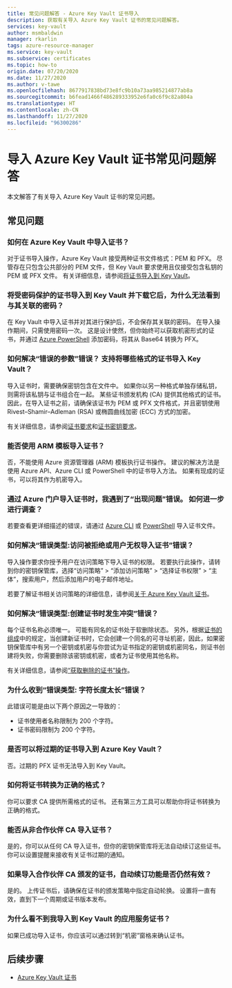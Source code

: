 ```yaml
---
title: 常见问题解答 - Azure Key Vault 证书导入
description: 获取有关导入 Azure Key Vault 证书的常见问题解答。
services: key-vault
author: msmbaldwin
manager: rkarlin
tags: azure-resource-manager
ms.service: key-vault
ms.subservice: certificates
ms.topic: how-to
origin.date: 07/20/2020
ms.date: 11/27/2020
ms.author: v-tawe
ms.openlocfilehash: 8677917838bd73e8fc9b10a73aa985214877ab8a
ms.sourcegitcommit: b6fead1466f486289333952e6fa0c6f9c82a804a
ms.translationtype: HT
ms.contentlocale: zh-CN
ms.lasthandoff: 11/27/2020
ms.locfileid: "96300286"
---
```

# <a name="importing-azure-key-vault-certificates-faq"></a>导入 Azure Key Vault 证书常见问题解答

本文解答了有关导入 Azure Key Vault 证书的常见问题。

## <a name="frequently-asked-questions"></a>常见问题

### <a name="how-can-i-import-a-certificate-in-azure-key-vault"></a>如何在 Azure Key Vault 中导入证书？

对于证书导入操作，Azure Key Vault 接受两种证书文件格式：PEM 和 PFX。 尽管存在只包含公共部分的 PEM 文件，但 Key Vault 要求使用且仅接受包含私钥的 PEM 或 PFX 文件。 有关详细信息，请参阅[将证书导入到 Key Vault](./tutorial-import-certificate.md#import-a-certificate-to-key-vault)。

### <a name="after-i-import-a-password-protected-certificate-to-key-vault-and-then-download-it-why-cant-i-see-the-password-thats-associated-with-it"></a>将受密码保护的证书导入到 Key Vault 并下载它后，为什么无法看到与其关联的密码？
    
在 Key Vault 中导入证书并对其进行保护后，不会保存其关联的密码。 在导入操作期间，只需使用密码一次。 这是设计使然，但你始终可以获取机密形式的证书，并通过 [Azure PowerShell](https://social.technet.microsoft.com/wiki/contents/articles/37431.exporting-azure-app-service-certificates.aspx) 添加密码，将其从 Base64 转换为 PFX。

### <a name="how-can-i-resolve-a-bad-parameter-error-what-are-the-supported-certificate-formats-for-importing-to-key-vault"></a>如何解决“错误的参数”错误？ 支持将哪些格式的证书导入 Key Vault？

导入证书时，需要确保密钥包含在文件中。 如果你以另一种格式单独存储私钥，则需将该私钥与证书组合在一起。 某些证书颁发机构 (CA) 提供其他格式的证书。 因此，在导入证书之前，请确保该证书为 PEM 或 PFX 文件格式，并且密钥使用 Rivest–Shamir–Adleman (RSA) 或椭圆曲线加密 (ECC) 方式的加密。 

有关详细信息，请参阅[证书要求](./certificate-scenarios.md#formats-of-import-we-support)和[证书密钥要求](../keys/about-keys.md)。

###  <a name="can-i-import-a-certificate-by-using-an-arm-template"></a>能否使用 ARM 模板导入证书？

否，不能使用 Azure 资源管理器 (ARM) 模板执行证书操作。 建议的解决方法是使用 Azure API、Azure CLI 或 PowerShell 中的证书导入方法。 如果有现成的证书，可以将其作为机密导入。

### <a name="when-i-import-a-certificate-via-the-azure-portal-i-get-a-something-went-wrong-error-how-can-i-investigate-further"></a>通过 Azure 门户导入证书时，我遇到了“出现问题”错误。 如何进一步进行调查？
    
若要查看更详细描述的错误，请通过 [Azure CLI](https://docs.microsoft.com/cli/azure/keyvault/certificate#az-keyvault-certificate-import) 或 [PowerShell](https://docs.microsoft.com/powershell/module/azurerm.keyvault/import-azurekeyvaultcertificate?view=azurermps-6.13.0) 导入证书文件。

### <a name="how-can-i-resolve-error-type-access-denied-or-user-is-unauthorized-to-import-certificate"></a>如何解决“错误类型:访问被拒绝或用户无权导入证书”错误？
    
导入操作要求你授予用户在访问策略下导入证书的权限。 若要执行此操作，请转到你的密钥保管库，选择“访问策略” > “添加访问策略” > “选择证书权限” > “主体”，搜索用户，然后添加用户的电子邮件地址。    

若要了解证书相关访问策略的详细信息，请参阅[关于 Azure Key Vault 证书](./about-certificates.md#certificate-access-control)。


### <a name="how-can-i-resolve-error-type-conflict-when-creating-a-certificate"></a>如何解决“错误类型:创建证书时发生冲突”错误？
    
每个证书名称必须唯一。 可能有同名的证书处于软删除状态。 另外，根据[证书的组成](./about-certificates.md#composition-of-a-certificate)中的规定，当创建新证书时，它会创建一个同名的可寻址机密，因此，如果密钥保管库中有另一个密钥或机密与你尝试为证书指定的密钥或机密同名，则证书创建将失败，你需要删除该密钥或机密，或者为证书使用其他名称。 

有关详细信息，请参阅[“获取删除的证书”操作](https://docs.microsoft.com/rest/api/keyvault/getdeletedcertificate/getdeletedcertificate)。

### <a name="why-am-i-getting-error-type-char-length-is-too-long"></a>为什么收到“错误类型: 字符长度太长”错误？
此错误可能是由以下两个原因之一导致的：    
* 证书使用者名称限制为 200 个字符。
* 证书密码限制为 200 个字符。

### <a name="can-i-import-an-expired-certificate-to-azure-key-vault"></a>是否可以将过期的证书导入到 Azure Key Vault？
    
否。过期的 PFX 证书无法导入到 Key Vault。

### <a name="how-can-i-convert-my-certificate-to-the-proper-format"></a>如何将证书转换为正确的格式？

你可以要求 CA 提供所需格式的证书。 还有第三方工具可以帮助你将证书转换为正确的格式。

### <a name="can-i-import-certificates-from-non-partner-cas"></a>能否从非合作伙伴 CA 导入证书？
是的，你可以从任何 CA 导入证书，但你的密钥保管库将无法自动续订这些证书。 你可以设置提醒来接收有关证书过期的通知。

### <a name="if-i-import-a-certificate-from-a-partner-ca-will-the-autorenewal-feature-still-work"></a>如果导入合作伙伴 CA 颁发的证书，自动续订功能是否仍然有效？
是的。 上传证书后，请确保在证书的颁发策略中指定自动轮换。 设置将一直有效，直到下一个周期或证书版本发布。

### <a name="why-cant-i-see-the-app-service-certificate-that-i-imported-to-key-vault"></a>为什么看不到我导入到 Key Vault 的应用服务证书？ 
如果已成功导入证书，你应该可以通过转到“机密”窗格来确认证书。


## <a name="next-steps"></a>后续步骤

- [Azure Key Vault 证书](./about-certificates.md)
